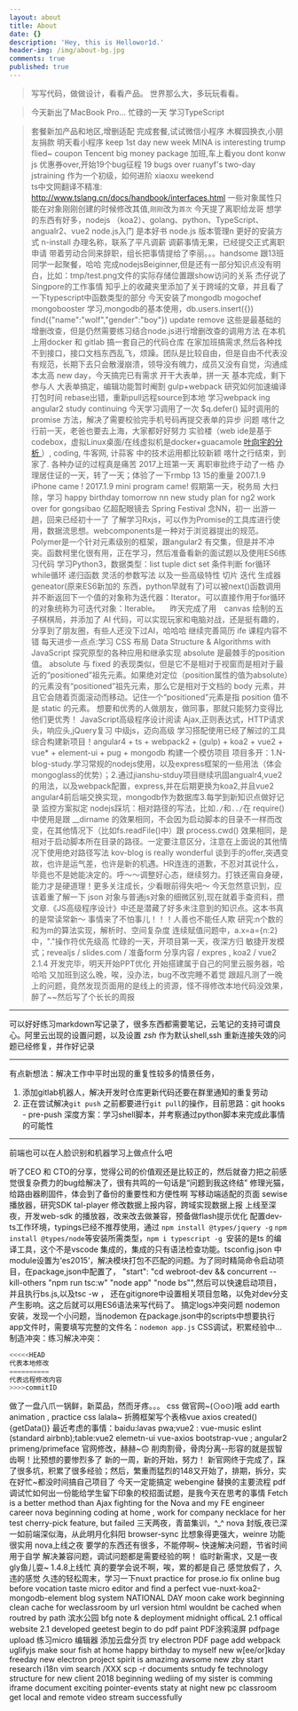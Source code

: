 ```yaml
---
layout: about
title: About
date: {}
description: 'Hey, this is Hellowor1d.'
header-img: /img/about-bg.jpg
comments: true
published: true
---
```



>写写代码，做做设计，看看产品。
>世界那么大，多玩玩看看。

> 今天新出了MacBook Pro...
> 忙碌的一天
>学习TypeScript

>套餐新加产品和地区,增删适配
>完成套餐,试试微信小程序
>木樨园换衣,小朋友捐款
>明天看小程序
>keep 1st day
>new week
> MINA is interesting
>trump flied~
>coupon
>Tencent big money package
>加班,车上看you dont konw js
>优惠券over,开始19个bug征程
>19 bugs over
>ruanyf's two-day jstraining
>作为一个初级，如何进阶
>xiaoxu
>weekend  
> ts中文网翻译不精准: http://www.tslang.cn/docs/handbook/interfaces.html
一些对象属性只能在对象刚刚创建的时候修改其值,`刚刚`改为`首次`
>今天提了离职给龙哥
>想学的东西有好多，nodejs （koa2）、golang、python、TypeScript、angualr2、vue2
>node.js入门  是本好书
>node.js 版本管理n 更好的安装方式 n-install
>办理名称，联系了平凡调薪
>调薪事情无果，已经提交正式离职申请
>带着劳动合同来辞职，组长把事情提给了李丽。。。handsome
>跟13班同学一起聚餐，哈哈
>完成nodejsBeiginner,但是还有一部分知识点没有明白，比如：tmp/test.png文件的实际存储位置跟show访问的关系
>杰仔说了Singpore的工作事情
>知乎上的收藏夹里添加了关于跨域的文章，并且看了一下typescript中函数类型的部分
>今天安装了mongodb  mogochef mongobooster 学习,mongodb的基本使用，db.users.insert({})  find({"name":"wolf","gender":"boy"})  update  remove
>这些是最基础的增删改查，但是仍然需要练习结合node.js进行增删改查的调用方法
>在本机上用docker 和 gitlab 搞一套自己的代码仓库
>在家加班搞需求,然后各种找不到接口，接口文档东西乱飞，烦躁。团队是比较自由，但是自由不代表没有规范，长期下去只会散漫崩溃，领导没有魄力，成员又没有自觉，沟通成本太高
>new day，今天搞完已有需求
>开干大表单，拼一天
>基本完成，剩下参与人
>大表单搞定，编辑功能暂时阉割
>gulp+webpack  研究如何加速编译打包时间
>rebase出错，重新pull远程source到本地
>学习webpack ing
>angular2 study continuing
>今天学习调用了一次 $q.defer()  延时调用的 promise 方法，解决了需要校验完手机号码再提交表单的异步 问题
>喀什之行前一天，老爸也要去上海，大家都好好努力
>实验楼（web ide是基于codebox，虚拟Linux桌面/在线虚拟机是docker+guacamole [叶向宇的分析 ](https://www.zhihu.com/people/xi-li-yixia-xia/activities)）, coding, 牛客网, 计蒜客 中的技术运用都比较新颖
>喀什之行结束，到家了.
>各种办证的过程真是痛苦
>2017上班第一天
>离职审批终于动了一格
>办理居住证的一天，转了一天；体验了一下rmbp 13 15的重量
>2007.1.9 iPhone came ! 2017.1.9 mini program came!
>假期第一天，税务局
>大扫除，学习
>happy birthday tomorrow nn
>new study plan for ng2
> work over for gongsibao
> 亿超配眼镜去
> Spring Festival
> 念NN，初一
> 出游一趟，回来已经初十一了
> 了解学习Rxjs，可以作为Promise的工具库进行使用，数据流思想。webcomponents是一种对于浏览器提出的规范。Polymer是一个针对元素级别的框架，跟angular2
> 有交集，但是并不冲突。函数柯里化很有用，正在学习，然后准备看新的面试题以及使用ES6练习代码
> 学习Python3，数据类型：list tuple dict set 条件判断 for循环 while循环 递归函数  灵活的参数写法 以及一些高级特性 切片 迭代 生成器geneator(原来ES6新加的
> 东西，python早就有了)可以被next()函数调用并不断返回下一个值的对象称为迭代器：Iterator。可以直接作用于for循环的对象统称为可迭代对象：Iterable。
>　昨天完成了用　canvas 绘制的五子棋棋局，并添加了 AI 代码，可以实现玩家和电脑对战，还是挺有趣的，分享到了朋友圈，有些人还没下过AI，哈哈哈
> 继续完善简历
> ife 课程内容不错
> 每天进步一点点:学习 CSS 布局
> Data Structure  & Algorithms with JavaScript 
> 探究原型的各种应用和继承实现
> absolute 是最棘手的position值。 absolute 与 fixed 的表现类似，但是它不是相对于视窗而是相对于最近的“positioned”祖先元素。如果绝对定位（position属性的值为absolute）的元素没有“positioned”祖先元素，那么它是相对于文档的 body 元素，并且它会随着页面滚动而移动。记住一个“positioned”元素是指 position 值不是 static 的元素。
>想要和优秀的人做朋友，做同事，那就只能努力变得比他们更优秀！
>JavaScript高级程序设计阅读
>Ajax,正则表达式，HTTP请求头，响应头,jQuery复习
>中级js，迈向高级
>学习搭配使用已经了解过的工具综合构建新项目！angular4 + ts + webpack2 + (gulp) + koa2 + vue2 + vue* + element-ui + pug + mongodb 构建一个模仿项目
>项目多开：1.N-blog-study.学习常规的nodejs使用，以及express框架的一些用法（体会mongoglass的优势）；2.通过jianshu-stduy项目继续巩固angualr4,vue2的用法，以及webpack配置，express,并在后期更换为koa2,并且vue2 angular4前后端交换实现，mongodb作为数据库3.每学到新知识点做好记录
>监控方案拟定
> nodejs踩坑：相对路径的写法，比如`./`和`../`在 require() 中使用是跟 __dirname 的效果相同，不会因为启动脚本的目录不一样而改变，在其他情况下（比如fs.readFile()中）跟 process.cwd() 效果相同，是相对于启动脚本所在目录的路径。一定要注意区分，注意在上面说的其他情况下使用绝对路径写法
> kov-blog is really wonderful
> 谈到手的offer,突遇变故，也许是运气差，也许是新的机遇。HR连连的道歉，不忍对其说什么，毕竟也不是她能决定的。呼～～调整好心态，继续努力。打铁还需自身硬，能力才是硬道理！更多关注成长，少看眼前得失吧～
> 今天忽然意识到，应该着重了解一下 json 对象与普通js对象的细微区别,现在就着手查资料，攒文章.《JS高级程序设计》中还是潜藏了好多未注意到的知识点。这本书真的是常读常新～
> 事情来了不怕事儿！！！人善也不能任人欺
> 研究:n个数的和为m的算法实现，解析时、空间复杂度
> 连续赋值问题中，a.x=a={n:2}中，"."操作符优先级高
> 忙碌的一天，开项目第一天，夜深方归
> 敏捷开发模式；revealjs / slides.com / 准备form 分享内容 / expres , koa2 / vue2
> 2.1.4 开发完毕，明天开始PPT优化
> 开始搭建属于自己的阿里云服务器，哈哈哈
> 又加班到这么晚，唉，没办法，bug不改完睡不着觉
> 跟超凡测了一晚上的问题，竟然发现页面用的是线上的资源，怪不得修改本地代码没效果，醉了~~然后写了个长长的周报
*** 
可以好好练习markdown写记录了，很多东西都需要笔记，云笔记的支持可谓良心。阿里云出现的设置问题，以及设置 *zsh* 作为默认shell,ssh 重新连接失效的问题已经修复，并作好记录
***
有点新想法：解决工作中平时出现的重复性较多的情景任务，
1. 添加gitlab机器人，解决开发时仓库更新代码还要在群里通知的重复劳动
2. 正在尝试解决`git push` 之前都要进行`git pull`的操作，目前思路：git hooks - pre-push 深度方案：学习shell脚本，并考察通过python脚本来完成此事情的可能性
***
前端也可以在人脸识别和机器学习上做点什么吧

听了CEO 和 CTO的分享，觉得公司的价值观还是比较正的，然后就奋力把之前感觉很复杂费力的bug给解决了，很有共鸣的一句话是“问题到我这终结”
修理光猫，给路由器刷固件，体会到了备份的重要性和方便性啊
写移动端适配的页面
sewise播放器，研究SDK
tal-player 修改数据上报内容，跨域实现数据上报
上线至深夜，开发web-sdk 的播放器，改来改去做兼容，预备做flash提示优化
配置dev-ts工作环境，typings已经不推荐使用，通过 `npm install @types/jquery -g`  `npm install @types/node`等安装所需类型，`npm i typescript -g `安装的是ts 的编译工具，这个不是vscode 集成的，集成的只有语法检查功能。tsconfig.json 中module设置为‘es2015’，解决模块打包不匹配的问题。为了同时精简命令启动项目，在package,json中配置了， "start": "cd webroot-dev && concurrent --kill-others \"npm run tsc:w\" \"node app\" \"node bs\"",然后可以快速启动项目，并且执行bs.js,以及tsc -w ， 还在gitignore中设置相关项目忽略，以免对dev分支产生影响。这之后就可以用ES6语法来写代码了。
搞定logs冲突问题
nodemon 安装，发现一个小问题，当nodemon 在package.json中的scripts中想要执行app文件时，需要填写完整的文件名：`nodemon app.js`
CSS调试，积累经验中...
制造冲突：练习解决冲突：
```js
<<<<<HEAD
代表本地修改
==========
代表远程修改内容
>>>>commitID
```
做了一盘八爪一锅鲜，新菜品，然而牙疼。。。
css 做官网~(⊙o⊙)哦
add earth animation , practice css 
lalala~ 折腾框架写个表格vue axios created(){getData()} 
最近考虑的事情：baidu:lavas pwa;vue2 : vue-music eslint (standard airbnb);table:vue2 elemetn-ui vue-axios bootstrap-vue ; angular2 primeng/primeface 
官网修改，赫赫~🙃
削肉割骨，骨肉分离--形容的就是拔智齿啊！比预想的要惨烈多了
新的一周，新的开始，努力！
新官网终于完成了，踩了很多坑，积累了很多经验；然后，繁重而猛烈的148又开始了，排期，拆分，实在好忙~都没时间搞自己项目了
今天一定能搞定 webengine 替换的主要流程
pdf调试忙如何出一份能给学生留下印象的校招面试题，是我今天在思考的事情
Fetch is a better method than Ajax
fighting for the Nova and my FE engineer career
nova beginning
coding at home , work for company
necklace for her
test cherry-pick feature, but failed
三天两夜，青苗集训，^_^
nova 封版,夜已深
一如前端深似海，从此明月化斜阳
browser-sync 比想象得更强大，weinre 功能很实用
nova上线之夜
要学的东西还有很多，不能停啊~
快速解决问题，节省时间用于自学
解决兼容问题，调试问题都是需要经验的啊！
临时新需求，又是一夜
gly鱼儿耍~
1.4.8上线忙
真的要学会说不啊，唉，累的都是自己
感觉放假了，久违的感觉
久违的轻松周末，学习一下nuxt
practice for prose.io
fix online bug 
before vocation
taste micro editor and find a perfect vue-nuxt-koa2-mongodb-element blog system
NATIONAL DAY
moon cake
work beginning
clean cache for weclassroom by url version
html wouldnt be cached when routred by path
滨水公园
bfg note & deployment midnight
officaL 2.1
offical website 2.1 developed
geetest
begin to do pdf paint
PDF涂鸦滚屏
pdfpage upload
练习micro 编辑器
添加云盘分页
try electron
PDF page add webpack uglifyjs 
make sour fish at home
happy birthday to myself
new w[ee/or]kday
freeday
new electron project
spirit is amazimg awsome
new zby start 
research i18n 
vim search  /XXX   scp -r  documents
sntudy fe technology structure for new client
2018 beginning
wediing of my sister is comming
iframe document
exciting pointer-events
staty at night 
new pc classroom get local and remote video stream successfully
